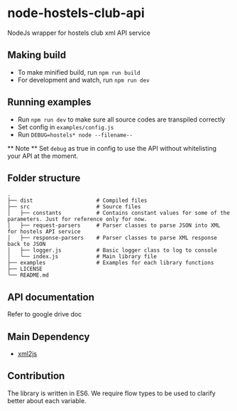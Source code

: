 # node-hostels-club-api
NodeJs wrapper for hostels club xml API service

## Making build
- To make minified build, run `npm run build`
- For development and watch, run `npm run dev`

## Running examples
- Run `npm run dev` to make sure all source codes are transpiled correctly
- Set config in `examples/config.js`
- Run `DEBUG=hostels* node --filename--`

** Note **
Set `debug` as true in config to use the API without whitelisting your API at the moment.

## Folder structure

    .
    ├── dist                    # Compiled files
    ├── src                     # Source files
    │   ├── constants           # Contains constant values for some of the parameters. Just for reference only for now.
    │   ├── request-parsers     # Parser classes to parse JSON into XML for hostels API service
    │   ├── response-parsers    # Parser classes to parse XML response back to JSON
    │   ├── logger.js           # Basic logger class to log to console
    │   └── index.js            # Main library file
    ├── examples                # Examples for each library functions
    ├── LICENSE
    └── README.md

## API documentation
Refer to google drive doc

## Main Dependency
- [xml2js](https://github.com/Leonidas-from-XIV/node-xml2js)

## Contribution
The library is written in ES6.
We require flow types to be used to clarify better about each variable.

